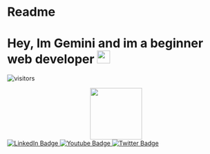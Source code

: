 # Readme


<h1>
  Hey, Im Gemini and im a beginner web developer
  <img src="https://media.giphy.com/media/hvRJCLFzcasrR4ia7z/giphy.gif" width="30px"/>
</h1>



![visitors](https://visitor-badge.glitch.me/badge?page_id=Gemiinixd)











<div id="header" align="center">
  <img src="https://media1.giphy.com/media/W9MrfVxE4s2Zi/giphy.gif" width="120px"/>
</div>




<div id="badges">
  <a href="https://www.soundcloud.com/Geminiifx">
    <img src="https://img.shields.io/badge/Soundcloud-Orange?style=for-the-badge&logo=Soundcloud&logoColor=orange" alt="LinkedIn Badge"/>
  </a>
  <a href="https://www.youtube.com/@geminiedit">
    <img src="https://img.shields.io/badge/YouTube-red?style=for-the-badge&logo=youtube&logoColor=white" alt="Youtube Badge"/>
  </a>
  <a href="https://www.twitter.com/arasvlrr">
    <img src="https://img.shields.io/badge/Twitter-blue?style=for-the-badge&logo=twitter&logoColor=white" alt="Twitter Badge"/>
  </a>
</div>
